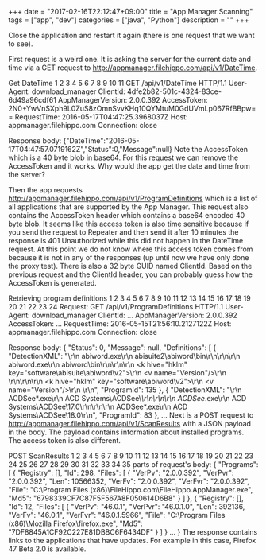 +++
date = "2017-02-16T22:12:47+09:00"
title = "App Manager Scanning"
tags = ["app", "dev"]
categories = ["java", "Python"]
description = ""
+++

Close the application and restart it again (there is one request that we want to see).

First request is a weird one. It is asking the server for the current date and time via a GET request to http://appmanager.filehippo.com/api/v1/DateTime.

Get DateTime
 1
 2
 3
 4
 5
 6
 7
 8
 9
10
11
GET /api/v1/DateTime HTTP/1.1
User-Agent: download_manager
ClientId: 4dfe2b82-501c-4324-83ce-6d49a96cdf61
AppManagerVersion: 2.0.0.392
AccessToken: 2N0+YwVnSXph9L0ZuS8zOmnSvvKHq10QYMtuM0GdUVmLp067RfBBpw==
RequestTime: 2016-05-17T04:47:25.3968037Z
Host: appmanager.filehippo.com
Connection: close

Response body:
{"DateTime":"2016-05-17T04:47:57.0719162Z","Status":0,"Message":null}
Note the AccessToken which is a 40 byte blob in base64. For this request we can remove the AccessToken and it works. Why would the app get the date and time from the server?

Then the app requests http://appmanager.filehippo.com/api/v1/ProgramDefinitions which is a list of all applications that are supported by the App Manager. This request also contains the AccessToken header which contains a base64 encoded 40 byte blob. It seems like this access token is also time sensitive because if you send the request to Repeater and then send it after 10 minutes the response is 401 Unauthorized while this did not happen in the DateTime request. At this point we do not know where this access token comes from because it is not in any of the responses (up until now we have only done the proxy test). There is also a 32 byte GUID named ClientId. Based on the previous request and the ClientId header, you can probably guess how the AccessToken is generated.

Retrieving program definitions
 1
 2
 3
 4
 5
 6
 7
 8
 9
10
11
12
13
14
15
16
17
18
19
20
21
22
23
24
Request:
GET /api/v1/ProgramDefinitions HTTP/1.1
User-Agent: download_manager
ClientId: ...
AppManagerVersion: 2.0.0.392
AccessToken: ...
RequestTime: 2016-05-15T21:56:10.2127122Z
Host: appmanager.filehippo.com
Connection: close

Response body:
{
    "Status": 0,
    "Message": null,
    "Definitions": [
        {
            "DetectionXML": "<fp>\r\n    <fn>abiword.exe</fn>\r\n    <pfloc>abisuite2\\abiword\\bin</pfloc>\r\n</fp>\r\n<fp>\r\n    <fn>abiword.exe</fn>\r\n    <pfloc>abiword\\bin</pfloc>\r\n</fp>\r\n<reg>\r\n    <k hive=\"hklm\" key=\"software\\abisuite\\abiword\\v2\">\r\n        <v name=\"Version\"/>\r\n    </k>\r\n</reg>\r\n<reg>\r\n    <k hive=\"hklm\" key=\"software\\abiword\\v2\">\r\n        <v name=\"Version\"/>\r\n    </k>\r\n</reg>",
            "ProgramId": 135
        },
        {
            "DetectionXML": "<fp>\r\n    <fn>ACDSee*.exe</fn>\r\n    <pfloc>ACD Systems\\ACDSee\\*</pfloc>\r\n</fp>\r\n<fp>\r\n    <fn>ACDSee*.exe</fn>\r\n    <pfloc>ACD Systems\\ACDSee\\17.0</pfloc>\r\n</fp>\r\n<fp>\r\n    <fn>ACDSee*.exe</fn>\r\n    <pfloc>ACD Systems\\ACDSee\\18.0</pfloc>\r\n</fp>",
            "ProgramId": 83
        },
        ...
Next is a POST request to http://appmanager.filehippo.com/api/v1/ScanResults with a JSON payload in the body. The payload contains information about installed programs. The access token is also different.

POST ScanResults
 1
 2
 3
 4
 5
 6
 7
 8
 9
10
11
12
13
14
15
16
17
18
19
20
21
22
23
24
25
26
27
28
29
30
31
32
33
34
35
parts of request's body:
{
    "Programs": [
        {
            "Registry": [],
            "Id": 298,
            "Files": [
                {
                    "VerPv": "2.0.0.392",
                    "VerPvr": "2.0.0.392",
                    "Len": 10566352,
                    "VerFv": "2.0.0.392",
                    "VerFvr": "2.0.0.392",
                    "File": "C:\\Program Files (x86)\\FileHippo.com\\FileHippo.AppManager.exe",
                    "Md5": "6798339CF7C87F5F567A8F050614D6B8"
                }
            ]
        },
        {
            "Registry": [],
            "Id": 12,
            "Files": [
                {
                    "VerPv": "46.0.1",
                    "VerPvr": "46.0.1.0",
                    "Len": 392136,
                    "VerFv": "46.0.1",
                    "VerFvr": "46.0.1.5966",
                    "File": "C:\\Program Files (x86)\\Mozilla Firefox\\firefox.exe",
                    "Md5": "7DF8845A1CF92C227E81DBBC6F6434DF"
                }
            ]
        }
        ...
}
The response contains links to the applications that have updates. For example in this case, Firefox 47 Beta 2.0 is available.
